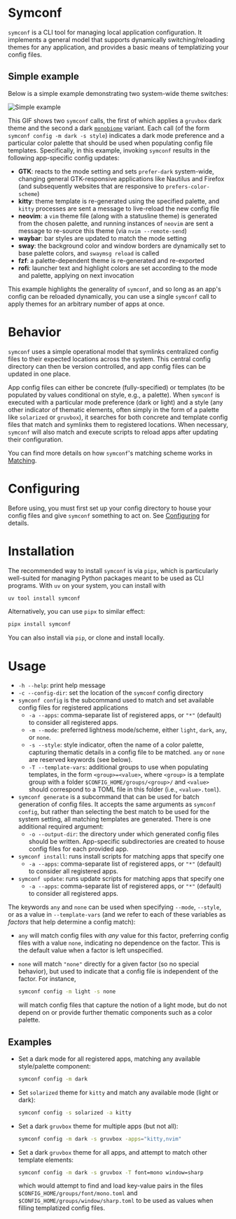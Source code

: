 # Symconf
`symconf` is a CLI tool for managing local application configuration. It
implements a general model that supports dynamically switching/reloading themes
for any application, and provides a basic means of templatizing your config
files.

## Simple example
Below is a simple example demonstrating two system-wide theme switches:

![Simple example](docs/_static/example.gif)

This GIF shows two `symconf` calls, the first of which applies a `gruvbox` dark
theme and the second a dark [`monobiome`][1] variant. Each call (of the form
`symconf config -m dark -s style`) indicates a dark mode preference and a
particular color palette that should be used when populating config file
templates. Specifically, in this example, invoking `symconf` results in the
following app-specific config updates:

- **GTK**: reacts to the mode setting and sets `prefer-dark` system-wide,
  changing general GTK-responsive applications like Nautilus and Firefox (and
  subsequently websites that are responsive to `prefers-color-scheme`)
- **kitty**: theme template is re-generated using the specified palette, and
  `kitty` processes are sent a message to live-reload the new config file
- **neovim**: a `vim` theme file (along with a statusline theme) is generated
  from the chosen palette, and running instances of `neovim` are sent a message
  to re-source this theme (via `nvim --remote-send`)
- **waybar**: bar styles are updated to match the mode setting
- **sway**: the background color and window borders are dynamically set to base
  palette colors, and `swaymsg reload` is called
- **fzf**: a palette-dependent theme is re-generated and re-exported
- **rofi**: launcher text and highlight colors are set according to the mode
  and palette, applying on next invocation

This example highlights the generality of `symconf`, and so long as an app's
config can be reloaded dynamically, you can use a single `symconf` call to
apply themes for an arbitrary number of apps at once.

# Behavior
`symconf` uses a simple operational model that symlinks centralized config
files to their expected locations across the system. This central config
directory can then be version controlled, and app config files can be updated
in one place.

App config files can either be concrete (fully-specified) or templates (to be
populated by values conditional on style, e.g., a palette). When `symconf` is
executed with a particular mode preference (dark or light) and a style (any
other indicator of thematic elements, often simply in the form of a palette
like `solarized` or `gruvbox`), it searches for both concrete and template
config files that match and symlinks them to registered locations. When
necessary, `symconf` will also match and execute scripts to reload apps after
updating their configuration.

You can find more details on how `symconf`'s matching scheme works in
[Matching](docs/reference/matching.md).

# Configuring
Before using, you must first set up your config directory to house your config
files and give `symconf` something to act on. See
[Configuring](docs/reference/configuring.md) for details.

# Installation
The recommended way to install `symconf` is via `pipx`, which is particularly
well-suited for managing Python packages meant to be used as CLI programs. With
`uv` on your system, you can install with

```sh
uv tool install symconf
```

Alternatively, you can use `pipx` to similar effect:

```sh
pipx install symconf
```

You can also install via `pip`, or clone and install locally.

# Usage
- `-h --help`: print help message
- `-c --config-dir`: set the location of the `symconf` config directory
- `symconf config` is the subcommand used to match and set available config
  files for registered applications
  * `-a --apps`: comma-separate list of registered apps, or `"*"` (default) to
    consider all registered apps.
  * `-m --mode`: preferred lightness mode/scheme, either `light`, `dark`,
    `any`, or `none`.
  * `-s --style`: style indicator, often the name of a color palette, capturing
    thematic details in a config file to be matched. `any` or `none` are
    reserved keywords (see below).
  * `-T --template-vars`: additional groups to use when populating templates,
    in the form `<group>=<value>`, where `<group>` is a template group with a
    folder `$CONFIG_HOME/groups/<group>/` and `<value>` should correspond to a
    TOML file in this folder (i.e., `<value>.toml`).
- `symconf generate` is a subcommand that can be used for batch generation of
  config files. It accepts the same arguments as `symconf config`, but rather
  than selecting the best match to be used for the system setting, all matching
  templates are generated. There is one additional required argument:
  * `-o --output-dir`: the directory under which generated config files should
    be written. App-specific subdirectories are created to house config files
    for each provided app.
- `symconf install`: runs install scripts for matching apps that specify one
  * `-a --apps`: comma-separate list of registered apps, or `"*"` (default) to
    consider all registered apps.
- `symconf update`: runs update scripts for matching apps that specify one
  * `-a --apps`: comma-separate list of registered apps, or `"*"` (default) to
    consider all registered apps.

The keywords `any` and `none` can be used when specifying `--mode`, `--style`,
or as a value in `--template-vars` (and we refer to each of these variables as
_factors_ that help determine a config match):

- `any` will match config files with _any_ value for this factor, preferring
  config files with a value `none`, indicating no dependence on the factor.
  This is the default value when a factor is left unspecified.
- `none` will match `"none"` directly for a given factor (so no special
  behavior), but used to indicate that a config file is independent of the
  factor. For instance,

  ```sh
  symconf config -m light -s none
  ```

  will match config files that capture the notion of a light mode, but do not
  depend on or provide further thematic components such as a color palette.

## Examples
- Set a dark mode for all registered apps, matching any available style/palette
  component:

  ```sh
  symconf config -m dark
  ```
- Set `solarized` theme for `kitty` and match any available mode (light or
  dark):

  ```sh
  symconf config -s solarized -a kitty
  ```
- Set a dark `gruvbox` theme for multiple apps (but not all):

  ```sh
  symconf config -m dark -s gruvbox -apps="kitty,nvim"
  ```
- Set a dark `gruvbox` theme for all apps, and attempt to match other template
  elements:

  ```sh
  symconf config -m dark -s gruvbox -T font=mono window=sharp
  ```

  which would attempt to find and load key-value pairs in the files
  `$CONFIG_HOME/groups/font/mono.toml` and
  `$CONFIG_HOME/groups/window/sharp.toml` to be used as values when filling
  templatized config files.


[1]: https://github.com/ologio/monobiome
